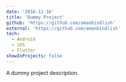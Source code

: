 ```yaml
---
date: '2016-11-16'
title: 'Dummy Project'
github: 'https://github.com/amanbindlish'
external: 'https://github.com/amanbindlish'
tech:
  - Android
  - iOS
  - Flutter
showInProjects: false
---
```


A dummy project description.
